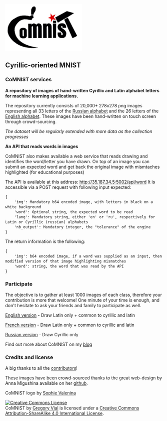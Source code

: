 <img src="misc/logo.png" height="150">

## Cyrillic-oriented MNIST

### CoMNIST services
<b>A repository of images of hand-written Cyrillic and Latin alphabet letters for machine learning applications.</b>

The repository currently consists of 20,000+ 278x278 png images representing all 33 letters of the [Russian alphabet](images/Cyrillic.zip) and the 26 letters of the [English alphabet](images/Latin.zip).
These images have been hand-written on touch screen through crowd-sourcing.

*The dataset will be regularly extended with more data as the collection progresses*

<b> An API that reads words in images</b>

CoMNIST also makes available a web service that reads drawing and identifies the word/letter you have drawn.
On top of an image you can submit an expected word and get back the original image with mismtaches highlighted (for educational purposes)

The API is available at this address: http://35.187.34.5:5002/api/word
It is accessible via a POST request with following input expected:
```
{
    'img': Mandatory b64 encoded image, with letters in black on a white background
    'word': Optional string, the expected word to be read
    'lang': Mandatory string, either 'en' or 'ru', respectively for Latin or Cyrillic (russian) alphabets
    'nb_output': Mandatory integer, the "tolerance" of the engine
}
```

The return information is the following:
```
{
    'img': b64 encoded image, if a word was supplied as an input, then modified version of that image highlighting mismatches
    'word': string, the word that was read by the API
}
```

### Participate
The objective is to gather at least 1000 images of each class, therefore your contribution is more that welcome! One minute of your time is enough, and don't hesitate to ask your friends and family to participate as well.

[English version](http://comnist.gregvi.al) - Draw Latin only + common to cyrillic and latin

[French version](http://comnist.gregvi.al/?fr) - Draw Latin only + common to cyrillic and latin

[Russian version](http://comnist.gregvi.al/?ru) - Draw Cyrillic only

Find out more about CoMNIST on my [blog](http://ds.gregvi.al/2017/02/28/CoMNIST/)

### Credits and license

A big thanks to all the [contributors](misc/contributors.md)!

These images have been crowd-sourced thanks to the great web-design by Anna Migushina available on her [github](https://github.com/migusta/coMNIST).

CoMNIST logo by [Sophie Valenina](http://www.facebook.com/pg/catandtonicdesigns)

<a rel="license" href="http://creativecommons.org/licenses/by-sa/4.0/"><img alt="Creative Commons License" style="border-width:0" src="https://i.creativecommons.org/l/by-sa/4.0/88x31.png" /></a><br /><span xmlns:dct="http://purl.org/dc/terms/" property="dct:title">CoMNIST</span> by <a xmlns:cc="http://creativecommons.org/ns#" href="https://github.com/GregVial/CoMNIST" property="cc:attributionName" rel="cc:attributionURL">Gregory Vial</a> is licensed under a <a rel="license" href="http://creativecommons.org/licenses/by-sa/4.0/">Creative Commons Attribution-ShareAlike 4.0 International License</a>.
